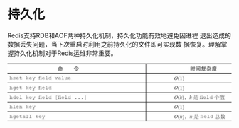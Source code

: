 # 持久化

Redis支持RDB和AOF两种持久化机制，持久化功能有效地避免因进程 退出造成的数据丢失问题，当下次重启时利用之前持久化的文件即可实现数 据恢复。理解掌握持久化机制对于Redis运维非常重要。

![Redis&#x6301;&#x4E45;&#x5316;&#x6587;&#x4EF6;&#x52A0;&#x8F7D;&#x6D41;&#x7A0B;](../.gitbook/assets/image%20%2874%29.png)

